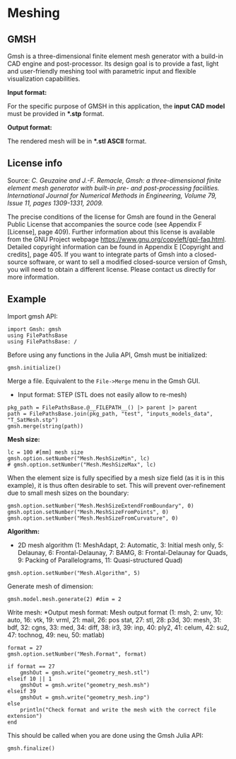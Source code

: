 # Meshing

## GMSH

Gmsh is a three-dimensional finite element mesh generator with a build-in CAD engine and post-processor. Its design goal is to provide a fast, light and user-friendly meshing tool with parametric input and flexible visualization capabilities.

**Input format:**

For the specific purpose of GMSH in this application, the **input CAD model** must be provided in **\*.stp** format.

**Output format:**

The rendered mesh will be in **\*.stl ASCII** format.

## License info

Source: *C. Geuzaine and J.-F. Remacle, Gmsh: a three-dimensional finite element mesh generator with built-in pre- and post-processing facilities. International Journal for Numerical Methods in Engineering, Volume 79, Issue 11, pages 1309-1331, 2009.*

The precise conditions of the license for Gmsh are found in the General Public License that accompanies the source code (see Appendix F [License], page 409). Further information about this license is available from the GNU Project webpage https://www.gnu.org/copyleft/gpl-faq.html. Detailed copyright information can be found in Appendix E [Copyright and credits], page 405. If you want to integrate parts of Gmsh into a closed-source software, or want to sell a modified closed-source version of Gmsh, you will need to obtain a different license. Please contact us directly for more information.

## Example

Import gmsh API:
```
import Gmsh: gmsh
using FilePathsBase
using FilePathsBase: /
```
Before using any functions in the Julia API, Gmsh must be initialized:
```
gmsh.initialize()
```
Merge a file. Equivalent to the `File->Merge` menu in the Gmsh GUI.
* Input format: STEP (STL does not easily allow to re-mesh)
```
pkg_path = FilePathsBase.@__FILEPATH__() |> parent |> parent
path = FilePathsBase.join(pkg_path, "test", "inputs_models_data", "T_SatMesh.stp")
gmsh.merge(string(path))
```
**Mesh size:**
```
lc = 100 #[mm] mesh size
gmsh.option.setNumber("Mesh.MeshSizeMin", lc)
# gmsh.option.setNumber("Mesh.MeshSizeMax", lc)
```
When the element size is fully specified by a mesh size field (as it is in this example), it is thus often desirable to set. This will prevent over-refinement due to small mesh sizes on the boundary:
```
gmsh.option.setNumber("Mesh.MeshSizeExtendFromBoundary", 0)
gmsh.option.setNumber("Mesh.MeshSizeFromPoints", 0)
gmsh.option.setNumber("Mesh.MeshSizeFromCurvature", 0)
```
**Algorithm:**
* 2D mesh algorithm (1: MeshAdapt, 2: Automatic, 3: Initial mesh only, 5: Delaunay, 6: Frontal-Delaunay, 7: BAMG, 8: Frontal-Delaunay for Quads, 9: Packing of Parallelograms, 11: Quasi-structured Quad)

```
gmsh.option.setNumber("Mesh.Algorithm", 5)
```

Generate mesh of dimension:
```
gmsh.model.mesh.generate(2) #dim = 2
```
Write mesh:
*Output mesh format: Mesh output format (1: msh, 2: unv, 10: auto, 16: vtk, 19: vrml, 21: mail, 26: pos
stat, 27: stl, 28: p3d, 30: mesh, 31: bdf, 32: cgns, 33: med, 34: diff, 38: ir3, 39: inp, 40: ply2, 41: celum, 42: su2, 47: tochnog, 49: neu, 50: matlab)
```
format = 27
gmsh.option.setNumber("Mesh.Format", format)

if format == 27
    gmshOut = gmsh.write("geometry_mesh.stl")
elseif 10 || 1
    gmshOut = gmsh.write("geometry_mesh.msh")
elseif 39
    gmshOut = gmsh.write("geometry_mesh.inp")
else
    println("Check format and write the mesh with the correct file extension")
end
```
This should be called when you are done using the Gmsh Julia API:
```
gmsh.finalize()
```
